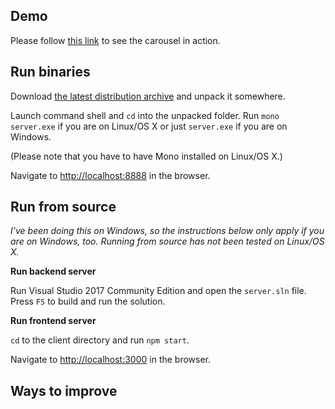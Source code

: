 ## Demo

Please follow [this link](http://128.199.172.229:8888/) to see the carousel in action.

## Run binaries

Download [the latest distribution archive](https://github.com/PavelBastov/carousel/blob/master/dist/carousel-0.0.1.zip?raw=true) and unpack it somewhere.

Launch command shell and `cd` into the unpacked folder. Run `mono server.exe` if you are on Linux/OS X or just `server.exe` if you are on Windows.

(Please note that you have to have Mono installed on Linux/OS X.)

Navigate to [http://localhost:8888](http://localhost:8888) in the browser.

## Run from source

_I've been doing this on Windows, so the instructions below only apply if you are on Windows, too. Running from source has not been tested on Linux/OS X._

**Run backend server**

Run Visual Studio 2017 Community Edition and open the `server.sln` file. Press `F5` to build and run the solution.

**Run frontend server**

`cd` to the client directory and run `npm start`.

Navigate to [http://localhost:3000](http://localhost:3000) in the browser.

## Ways to improve
